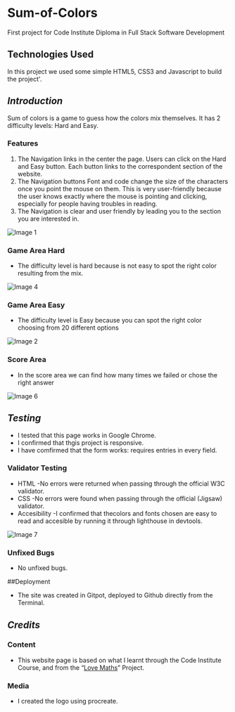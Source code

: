 # Sum-of-Colors

First project for Code Institute Diploma in Full Stack Software Development

## Technologies Used

In this project we used some simple HTML5, CSS3 and Javascript to build the project'.

## ***Introduction***

Sum of colors is a game to guess how the colors mix themselves. It has 2 difficulty levels: Hard and Easy.

### Features

1.	The Navigation links in the center the page. Users can click on the Hard and Easy button. Each button links to the correspondent section of the website.
2.	The Navigation buttons Font and code change the size of the characters once you point the mouse on them. This is very user-friendly because the user knows exactly where the mouse is pointing and clicking, especially for people having troubles in reading.
3.	The Navigation is clear and user friendly by leading you to the section you are interested in.
	
![Image 1](https://user-images.githubusercontent.com/89994195/196922807-60acf9f8-5208-4289-b1be-a5f84639aa59.png)
 
### Game Area Hard

*	The difficulty level is hard because is not easy to spot the right color resulting from the mix.

![Image 4](https://user-images.githubusercontent.com/89994195/196919111-5cafebf8-8393-4364-8224-c44ccb33a965.png)

### Game Area Easy

*	The difficulty level is Easy because you can spot the right color choosing from 20 different options

![Image 2](https://user-images.githubusercontent.com/89994195/196919059-b08add58-ead0-472a-bc42-d2f3390ec200.png)

### Score Area

*	In the score area we can find how many times we failed or chose the right answer

![Image 6](https://user-images.githubusercontent.com/89994195/196920049-406aa63a-c881-4fd7-ab48-b7ac36b40854.png)

## ***Testing***

* I tested that this page works in Google Chrome.
* I confirmed that thgis project is responsive.
* I have comfirmed that the form works: requires entries in every field.

### Validator Testing

* HTML
  -No errors were returned when passing through the official W3C validator.
* CSS
  -No errors were found when passing through the official (Jigsaw) validator.
* Accesibility
  -I confirmed that thecolors and fonts chosen are easy to read and accesible by running it through lighthouse in devtools.

![Image 7](https://user-images.githubusercontent.com/89994195/196921616-b6fec690-0858-48e5-bfab-e2707f912b64.png)

### Unfixed Bugs

* No unfixed bugs.


##Deployment

*	The site was created in Gitpot, deployed to Github directly from the Terminal.

## ***Credits***

### Content 
*	This website page is based on what I learnt through the Code Institute Course, and from the “[Love Maths]( https://github.com/Code-Institute-Solutions/love-maths-2.0-sourcecode/tree/master/05-tidying-up/01-a-few-last-things)” Project. 

### Media  

*	I created the logo using procreate.


